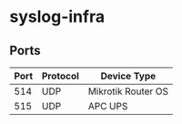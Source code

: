 # syslog-infra

## Ports

| Port        | Protocol           | Device Type |
| ------------- | ------------- | ------------- |
| 514      | UDP  | Mikrotik Router OS |
| 515      | UDP  | APC UPS |
